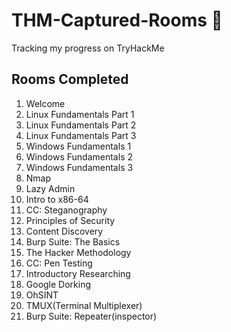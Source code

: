 # THM-Captured-Rooms 🚩
Tracking my progress on TryHackMe 


## Rooms Completed 

1. Welcome
2. Linux Fundamentals Part 1 
3. Linux Fundamentals Part 2
4. Linux Fundamentals Part 3
5. Windows Fundamentals 1
6. Windows Fundamentals 2
7. Windows Fundamentals 3
8. Nmap
9. Lazy Admin
10. Intro to x86-64
11. CC: Steganography
12. Principles of Security
13. Content Discovery
14. Burp Suite: The Basics
15. The Hacker Methodology
16. CC: Pen Testing
17. Introductory Researching
18. Google Dorking
19. OhSINT
20. TMUX(Terminal Multiplexer)
21. Burp Suite: Repeater(inspector)

